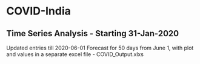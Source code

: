 # COVID-India
## Time Series Analysis - Starting 31-Jan-2020
Updated entries till 2020-06-01
Forecast for 50 days from June 1, with plot and values in a separate excel file - COVID_Output.xlxs
